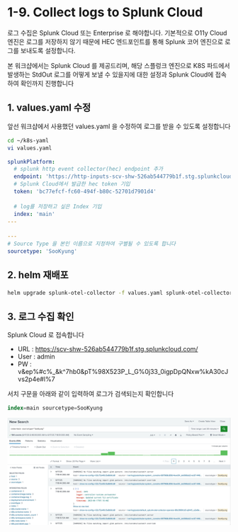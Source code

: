 # 1-9. Collect logs to Splunk Cloud

로그 수집은 Splunk Cloud 또는 Enterprise 로 해야합니다. 기본적으로 O11y Cloud 엔진은 로그를 저장하지 않기 때문에 HEC 엔드포인트를 통해 Splunk 코어 엔진으로 로그를 보내도록 설정합니다.

본 워크샵에서는 Splunk Cloud 를 제공드리며, 해당 스플렁크 엔진으로 K8S 파드에서 발생하는 StdOut 로그를 어떻게 보낼 수 있을지에 대한 설정과 Splunk Cloud에 접속하여 확인까지 진행합니다

## 1. values.yaml 수정

앞선 워크샵에서 사용했던 values.yaml 을 수정하여 로그를 받을 수 있도록 설정합니다

```bash
cd ~/k8s-yaml
vi values.yaml
```

```yaml
splunkPlatform:
  # splunk http event collector(hec) endpoint 추가
  endpoint: 'https://http-inputs-scv-shw-526ab544779b1f.stg.splunkcloud.com/services/collector'
  # Splunk Cloud에서 발급한 hec token 기입
  token: 'bc77efcf-fc60-494f-b80c-52701d7901d4'

  # log를 저장하고 싶은 Index 기입
  index: 'main'
---

---
# Source Type 을 본인 이름으로 지정하여 구별될 수 있도록 합니다
sourcetype: 'SooKyung'
```

## 2. helm 재배포

```bash
helm upgrade splunk-otel-collector -f values.yaml splunk-otel-collector-chart/splunk-otel-collector
```

## 3. 로그 수집 확인

Splunk Cloud 로 접속합니다

- URL : https://scv-shw-526ab544779b1f.stg.splunkcloud.com/
- User : admin
- PW : v&ep%#c%\_&k^7hb0&pT%98X523P_L_G%0j33_0igpDpQNxw%kA30cJvs2p4e#l%7

서치 구문을 아래와 같이 입력하여 로그가 검색되는지 확인합니다

```SQL
index=main sourcetype=SooKyung
```

![](../../images/1-ninja-kr/1-9-configuration1.jpg)
